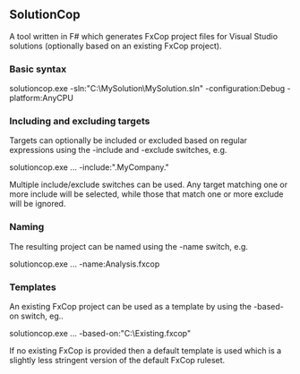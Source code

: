 ## SolutionCop

A tool written in F# which generates FxCop project files for Visual Studio solutions (optionally based on an existing FxCop project).

### Basic syntax

solutioncop.exe -sln:"C:\MySolution\MySolution.sln" -configuration:Debug -platform:AnyCPU

### Including and excluding targets

Targets can optionally be included or excluded based on regular expressions using the -include and -exclude switches, e.g.

solutioncop.exe ... -include:"\.MyCompany\."

Multiple include/exclude switches can be used. Any target matching one or more include will be selected, while those that match one or more exclude will be ignored.

### Naming

The resulting project can be named using the -name switch, e.g.

solutioncop.exe ... -name:Analysis.fxcop

### Templates

An existing FxCop project can be used as a template by using the -based-on switch, eg..

solutioncop.exe ... -based-on:"C:\Existing.fxcop"

If no existing FxCop is provided then a default template is used which is a slightly less stringent version of the default FxCop ruleset.

